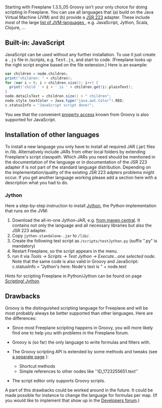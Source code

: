Starting with Freeplane 1.3.5_05 Groovy isn't your only choice for doing scripting in Freeplane. You can use all languages that (a) build on the Java Virtual Machine (JVM) and (b) provide a [JSR 223](http://en.wikipedia.org/wiki/Scripting_for_the_Java_Platform) adapter. These include most of the large [list of JVM-languages ](http://en.wikipedia.org/wiki/List_of_JVM_languages), e.g. JavaScript, Jython, Scala, Clojure, ...


## Built-in: JavaScript

JavaScript can be used without any further installation. To use it just create a <tt>.js</tt> file in <freeplane-user-dir>/scripts, e.g. <tt>Test.js</tt>, and start to code. (Freeplane looks up the right script engine based on the file extension.) Here is an example:
```groovy
var children = node.children;
print("children: " + children);
for (var i = 0; i < children.size(); i++) {
  print('child ' + i + ' is ' + children.get(i).plainText);
}
node.detailsText = children.size() + " children";
node.style.textColor = Java.type("java.awt.Color").RED;
c.statusInfo = "JavaScript script done!";
```

You see that the convenient [property access](/docs/#/scripting/Scripting ':ignore') known from Groovy is also supported for JavaScript.

## Installation of other languages

To install a new language you only have to install all required JAR (.jar) files in <freeplane-user-dir>/lib. Alternatively include JARs from other local folders by extending Freeplane's script classpath. Which JARs you need should be mentioned in the documentation of the language or in documentation of the JSR 223 adapter if is not part of the standard language distribution. Depending on the implementation/quality of the existing JSR 223 adpters problems might occur. If you get another language working please add a section here with a description what you had to do.

### Jython

Here a step-by-step instruction to install [Jython](http://jython.org), the Python implementation that runs on the JVM:

1. Download the all-in-one Jython-JAR, e.g. [from maven central](http://search.maven.org/#search%7Cga%7C1%7Ca%3A%22jython-standalone%22). It contains not only the language and all necessary libraries but also the JSR 223 adapter.
2. Copy <code>jython-standalone-<version>.jar</code> to <code><freeplane-user-dir>/lib/</code>.
3. Create the following test script as <code><freeplane-user-dir>/scripts/testJython.py</code> (suffix ".py" is mandatory)
4. Restart Freeplane, so the script appears in the menu.
5. run it via *Tools -> Scripts -> Test Jython -> Execute...one selected node*. Note that the same code is also valid in Groovy and JavaScript:
    c.statusInfo = "Jython's here: Node's text is " + node.text

Hints for scripting Freeplane in Python/Jython can be found on page [Scripting! Jython](/docs/#/scripting/Scripting!_Jython ':ignore').

## Drawbacks

Groovy is the distinguished scripting language for Freeplane and will be most probably always be better supported than other languages. Here are the differences:

* Since most Freeplane scripting happens in Groovy, you will more likely find one to help you with problems in the Freeplane forum.
* Groovy is (so far) the only language to write formulas and filters with.
* The Groovy scripting API is extended by some methods and tweaks (see [a separate page](Scripting_text_editing.md) ):
    - Shortcut methods 
    - Simple references to other nodes like ''ID_1723255651.text''

* The script editor only supports Groovy scripts.

A part of this drawbacks could be worked around in the future. It could be made possible for instance to change the language for formulas per map. (If you would like to implement that show up in the [Developers forum](http://sourceforge.net/apps/phpbb/freeplane/viewforum.php?f=2).)

<!-- ({Category:Script}) -->

